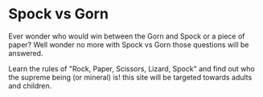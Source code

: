 # Spock vs Gorn

Ever wonder who would win between the Gorn and Spock or a piece of paper?
Well wonder no more with Spock vs Gorn those questions will be answered.

Learn the rules of "Rock, Paper, Scissors, Lizard, Spock" and find out who the supreme being (or mineral) is! this site will be targeted towards adults and children.